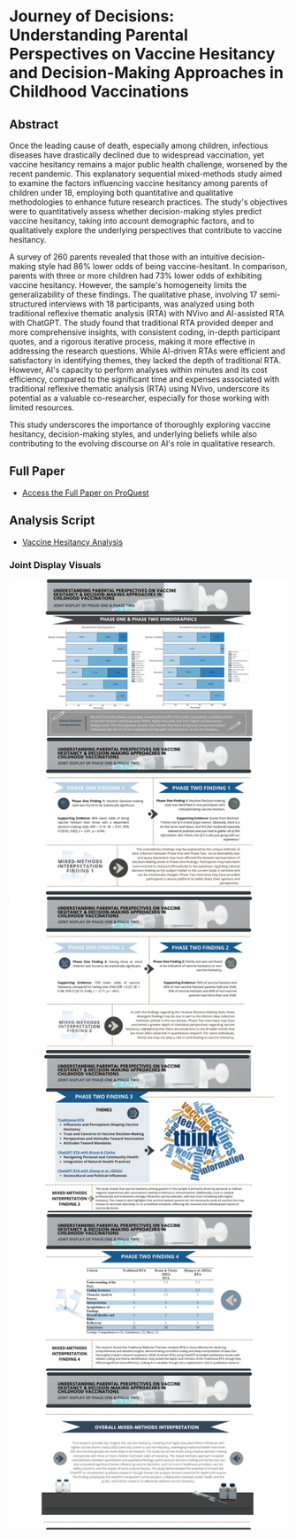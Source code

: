 # Journey of Decisions: Understanding Parental Perspectives on Vaccine Hesitancy and Decision-Making Approaches in Childhood Vaccinations

## Abstract
Once the leading cause of death, especially among children, infectious diseases have drastically declined due to widespread vaccination, yet vaccine hesitancy remains a major public health challenge, worsened by the recent pandemic. This explanatory sequential mixed-methods study aimed to examine the factors influencing vaccine hesitancy among parents of children under 18, employing both quantitative and qualitative methodologies to enhance future research practices. The study's objectives were to quantitatively assess whether decision-making styles predict vaccine hesitancy, taking into account demographic factors, and to qualitatively explore the underlying perspectives that contribute to vaccine hesitancy.

A survey of 260 parents revealed that those with an intuitive decision-making style had 86% lower odds of being vaccine-hesitant. In comparison, parents with three or more children had 73% lower odds of exhibiting vaccine hesitancy. However, the sample's homogeneity limits the generalizability of these findings. The qualitative phase, involving 17 semi-structured interviews with 18 participants, was analyzed using both traditional reflexive thematic analysis (RTA) with NVivo and AI-assisted RTA with ChatGPT. The study found that traditional RTA provided deeper and more comprehensive insights, with consistent coding, in-depth participant quotes, and a rigorous iterative process, making it more effective in addressing the research questions. While AI-driven RTAs were efficient and satisfactory in identifying themes, they lacked the depth of traditional RTA. However, AI's capacity to perform analyses within minutes and its cost efficiency, compared to the significant time and expenses associated with traditional reflexive thematic analysis (RTA) using NVivo, underscore its potential as a valuable co-researcher, especially for those working with limited resources.

This study underscores the importance of thoroughly exploring vaccine hesitancy, decision-making styles, and underlying beliefs while also contributing to the evolving discourse on AI's role in qualitative research.

## Full Paper
- [Access the Full Paper on ProQuest](https://www.proquest.com/docview/3172023683/36FB1B95614C4474PQ/1?accountid=12832&sourcetype=Dissertations%20&%20Theses)
## Analysis Script
- [Vaccine Hesitancy Analysis](https://github.com/Carley589/Vaccine-Hesitancy_Mixed-Methods/blob/main/Vaccine%20Hesitancy%20Analysis.R)
### Joint Display Visuals
![Visual 1](https://github.com/Carley589/Vaccine-Hesitancy_Mixed-Methods/blob/main/1.png)
![Visual 2](https://github.com/Carley589/Vaccine-Hesitancy_Mixed-Methods/blob/main/2.png)
![Visual 3](https://github.com/Carley589/Vaccine-Hesitancy_Mixed-Methods/blob/main/3.png)
![Visual 4](https://github.com/Carley589/Vaccine-Hesitancy_Mixed-Methods/blob/main/4.png)
![Visual 5](https://github.com/Carley589/Vaccine-Hesitancy_Mixed-Methods/blob/main/5.png)
![Visual 6](https://github.com/Carley589/Vaccine-Hesitancy_Mixed-Methods/blob/main/6.png)

